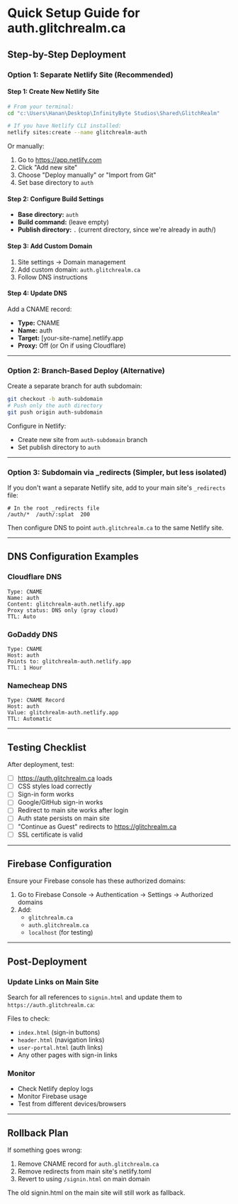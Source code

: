 # Quick Setup Guide for auth.glitchrealm.ca

## Step-by-Step Deployment

### Option 1: Separate Netlify Site (Recommended)

#### Step 1: Create New Netlify Site
```bash
# From your terminal:
cd "c:\Users\Hanan\Desktop\InfinityByte Studios\Shared\GlitchRealm"

# If you have Netlify CLI installed:
netlify sites:create --name glitchrealm-auth
```

Or manually:
1. Go to https://app.netlify.com
2. Click "Add new site"
3. Choose "Deploy manually" or "Import from Git"
4. Set base directory to `auth`

#### Step 2: Configure Build Settings
- **Base directory:** `auth`
- **Build command:** (leave empty)
- **Publish directory:** `.` (current directory, since we're already in auth/)

#### Step 3: Add Custom Domain
1. Site settings → Domain management
2. Add custom domain: `auth.glitchrealm.ca`
3. Follow DNS instructions

#### Step 4: Update DNS
Add a CNAME record:
- **Type:** CNAME
- **Name:** auth
- **Target:** [your-site-name].netlify.app
- **Proxy:** Off (or On if using Cloudflare)

---

### Option 2: Branch-Based Deploy (Alternative)

Create a separate branch for auth subdomain:
```bash
git checkout -b auth-subdomain
# Push only the auth directory
git push origin auth-subdomain
```

Configure in Netlify:
- Create new site from `auth-subdomain` branch
- Set publish directory to `auth`

---

### Option 3: Subdomain via _redirects (Simpler, but less isolated)

If you don't want a separate Netlify site, add to your main site's `_redirects` file:

```
# In the root _redirects file
/auth/*  /auth/:splat  200
```

Then configure DNS to point `auth.glitchrealm.ca` to the same Netlify site.

---

## DNS Configuration Examples

### Cloudflare DNS
```
Type: CNAME
Name: auth
Content: glitchrealm-auth.netlify.app
Proxy status: DNS only (gray cloud)
TTL: Auto
```

### GoDaddy DNS
```
Type: CNAME
Host: auth
Points to: glitchrealm-auth.netlify.app
TTL: 1 Hour
```

### Namecheap DNS
```
Type: CNAME Record
Host: auth
Value: glitchrealm-auth.netlify.app
TTL: Automatic
```

---

## Testing Checklist

After deployment, test:
- [ ] https://auth.glitchrealm.ca loads
- [ ] CSS styles load correctly
- [ ] Sign-in form works
- [ ] Google/GitHub sign-in works
- [ ] Redirect to main site works after login
- [ ] Auth state persists on main site
- [ ] "Continue as Guest" redirects to https://glitchrealm.ca
- [ ] SSL certificate is valid

---

## Firebase Configuration

Ensure your Firebase console has these authorized domains:
1. Go to Firebase Console → Authentication → Settings → Authorized domains
2. Add:
   - `glitchrealm.ca`
   - `auth.glitchrealm.ca`
   - `localhost` (for testing)

---

## Post-Deployment

### Update Links on Main Site
Search for all references to `signin.html` and update them to `https://auth.glitchrealm.ca`:

Files to check:
- `index.html` (sign-in buttons)
- `header.html` (navigation links)
- `user-portal.html` (auth links)
- Any other pages with sign-in links

### Monitor
- Check Netlify deploy logs
- Monitor Firebase usage
- Test from different devices/browsers

---

## Rollback Plan

If something goes wrong:
1. Remove CNAME record for `auth.glitchrealm.ca`
2. Remove redirects from main site's netlify.toml
3. Revert to using `/signin.html` on main domain

The old signin.html on the main site will still work as fallback.

